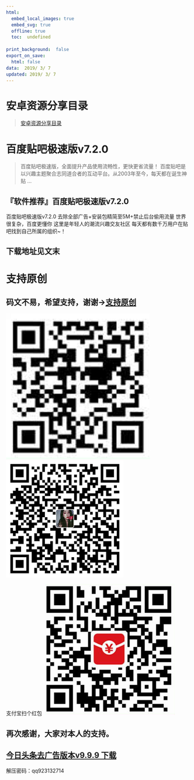 ```yaml
---
html:
  embed_local_images: true
  embed_svg: true
  offline: true
  toc:  undefined

print_background:  false
export_on_save:
  html: false
data:  2019/ 3/ 7
updated: 2019/ 3/ 7
---
```


# 安卓资源分享目录

> [安卓资源分享目录](https://blog.csdn.net/qq923132714/article/details/83059823 "安卓资源分享目录")


# 百度贴吧极速版v7.2.0

>  百度贴吧极速版，全面提升产品使用流畅性，更快更省流量！ 百度贴吧是以兴趣主题聚合志同道合者的互动平台。从2003年至今，每天都在诞生神贴 ...

## 『软件推荐』百度贴吧极速版v7.2.0

百度贴吧极速版v7.2.0 去除全部广告+安装包精简至5M+禁止后台偷用流量 世界很复杂，百度更懂你 这里是年轻人的潮流兴趣交友社区 每天都有数千万用户在贴吧找到自己所属的组织~！

## 下载地址见文末
# 支持原创
## 码文不易，希望支持，谢谢->**[支持原创](http://blog.csdn.net/qq923132714/article/details/79399145)**
![微信支付](https://raw.githubusercontent.com/923132714/my_picture/master/blog/support/weixin.png)![微信支付](https://raw.githubusercontent.com/923132714/my_picture/master/blog/support/支付宝.png)

支付宝扫个红包
![支付宝扫个红包](https://raw.githubusercontent.com/923132714/my_picture/master/blog/support/扫码领红包.png "扫码领红包")

## 再次感谢，大家对本人的支持。



## [今日头条去广告版本v9.9.9 下载](http://u16848854.ctfile.net/fs/16848854-347620452 "今日头条去广告版本v9.9.9 下载")

解压密码：qq923132714
